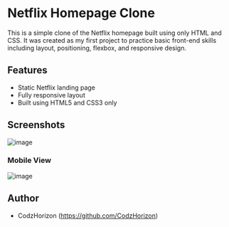 # Netflix Homepage Clone

This is a simple clone of the Netflix homepage built using only HTML and CSS. It was created as my first project to practice basic front-end skills including layout, positioning, flexbox, and responsive design.

## Features

- Static Netflix landing page
- Fully responsive layout
- Built using HTML5 and CSS3 only

## Screenshots

![image](https://github.com/user-attachments/assets/d34caf17-d6ca-4e96-9d92-3138663164ff)


### Mobile View
![image](https://github.com/user-attachments/assets/5e6fbafd-836d-4987-8a39-fcff842b55a8)


## Author

- CodzHorizon (https://github.com/CodzHorizon)
